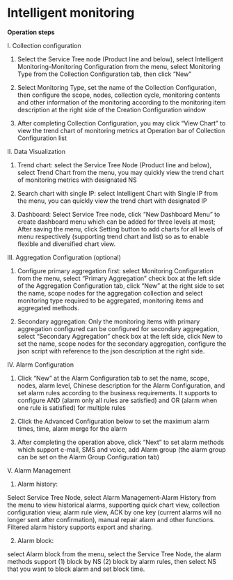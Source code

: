 # Intelligent monitoring

**Operation steps**

I. 	Collection configuration

1)	Select the Service Tree node (Product line and below), select Intelligent Monitoring-Monitoring Configuration from the menu, select Monitoring Type from the Collection Configuration tab, then click “New”

2)	Select Monitoring Type, set the name of the Collection Configuration, then configure the scope, nodes, collection cycle, monitoring contents and other information of the monitoring according to the monitoring item description at the right side of the Creation Configuration window

3)	After completing Collection Configuration, you may click “View Chart” to view the trend chart of monitoring metrics at Operation bar of Collection Configuration list

II. 	Data Visualization

1)	Trend chart: select the Service Tree Node (Product line and below), select Trend Chart from the menu, you may quickly view the trend chart of monitoring metrics with designated NS

2)	Search chart with single IP: select Intelligent Chart with Single IP from the menu, you can quickly view the trend chart with designated IP

3)	Dashboard:
Select Service Tree node, click “New Dashboard Menu” to create dashboard menu which can be added for three levels at most;
After saving the menu, click Setting button to add charts for all levels of menu respectively (supporting trend chart and list) so as to enable flexible and diversified chart view.

III. 	Aggregation Configuration (optional)

1)	Configure primary aggregation first: select Monitoring Configuration from the menu, select “Primary Aggregation” check box at the left side of the Aggregation Configuration tab, click “New” at the right side to set the name, scope nodes for the aggregation collection and select monitoring type required to be aggregated, monitoring items and aggregated methods.

2)	Secondary aggregation:
Only the monitoring items with primary aggregation configured can be configured for secondary aggregation, select “Secondary Aggregation” check box at the left side, click New to set the name, scope nodes for the secondary aggregation, configure the json script with reference to the json description at the right side.

IV.	 Alarm Configuration

1)	Click “New” at the Alarm Configuration tab to set the name, scope, nodes, alarm level, Chinese description for the Alarm Configuration, and set alarm rules according to the business requirements. It supports to configure AND (alarm only all rules are satisfied) and OR (alarm when one rule is satisfied) for multiple rules

2)	Click the Advanced Configuration below to set the maximum alarm times, time, alarm merge for the alarm

3)	After completing the operation above, click “Next” to set alarm methods which support e-mail, SMS and voice, add Alarm group (the alarm group can be set on the Alarm Group Configuration tab)

V. 	Alarm Management

1)	Alarm history:

Select Service Tree Node, select Alarm Management-Alarm History from the menu to view historical alarms, supporting quick chart view, collection configuration view, alarm rule view, ACK by one key (current alarms will no longer sent after confirmation), manual repair alarm and other functions. Filtered alarm history supports export and sharing.

2)	 Alarm block:

select Alarm block from the menu, select the Service Tree Node, the alarm methods support (1) block by NS (2) block by alarm rules, then select NS that you want to block alarm and set block time.

